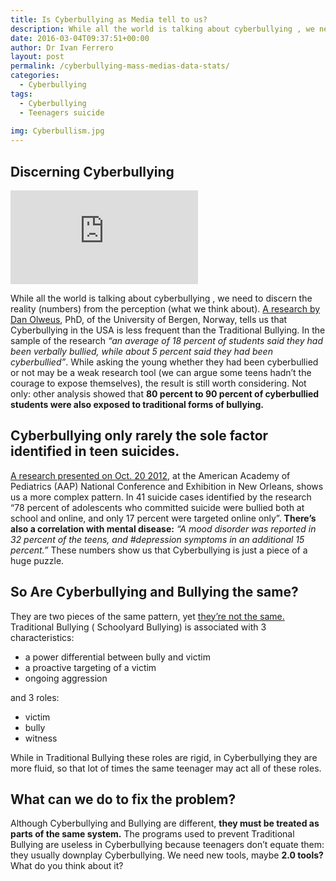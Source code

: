 ```yaml
---
title: Is Cyberbullying as Media tell to us?
description: While all the world is talking about cyberbullying , we need to discern the reality (numbers) from the perception (what we think about). A research by Dan Olweus, PhD, of the University of Bergen, Norway, tells us that Cyberbullying in the USA is less frequent than the Traditional Bullying.
date: 2016-03-04T09:37:51+00:00
author: Dr Ivan Ferrero
layout: post
permalink: /cyberbullying-mass-medias-data-stats/
categories:
  - Cyberbullying
tags:
  - Cyberbullying
  - Teenagers suicide
  
img: Cyberbullism.jpg
---
```



## Discerning Cyberbullying

<iframe class="youtube-video" src="https://www.youtube-nocookie.com/embed/FZUodmNH4tw" frameborder="0" allowfullscreen></iframe>

While all the world is talking about cyberbullying , we need to discern the reality (numbers) from the perception (what we think about).
<a href="http://www.sciencedaily.com/releases/2012/08/120806093942.htm" target="_blank">A research by Dan Olweus</a>, PhD, of the University of Bergen, Norway, tells us that Cyberbullying in the USA is less frequent than the Traditional Bullying.
In the sample of the research _&#8220;an average of 18 percent of students said they had been verbally bullied, while about 5 percent said they had been cyberbullied&#8221;_.
While asking the young whether they had been cyberbullied or not may be a weak research tool (we can argue some teens hadn&#8217;t the courage to expose themselves), the result is still worth considering.
Not only: other analysis showed that **80 percent to 90 percent of cyberbullied students were also exposed to traditional forms of bullying.**

## Cyberbullying only rarely the sole factor identified in teen suicides.

<a href="http://www.sciencedaily.com/releases/2012/10/121020162615.htm" target="_blank">A research presented on Oct. 20 2012</a>, at the American Academy of Pediatrics (AAP) National Conference and Exhibition in New Orleans, shows us a more complex pattern.
In 41 suicide cases identified by the research &#8220;78 percent of adolescents who committed suicide were bullied both at school and online, and only 17 percent were targeted online only&#8221;.
**There&#8217;s also a correlation with mental disease:** _&#8220;A mood disorder was reported in 32 percent of the teens, and #depression symptoms in an additional 15 percent.&#8221;_ These numbers show us that Cyberbullying is just a piece of a huge puzzle.

## So Are Cyberbullying and Bullying the same?

They are two pieces of the same pattern, yet <a href="http://www.sciencedaily.com/releases/2012/04/120413122202.htm" target="_blank">they&#8217;re not the same.</a> Traditional Bullying ( Schoolyard Bullying) is associated with 3 characteristics:

  * a power differential between bully and victim
  * a proactive targeting of a victim
  * ongoing aggression

and 3 roles:

  * victim
  * bully
  * witness

While in Traditional Bullying these roles are rigid, in Cyberbullying they are more fluid, so that lot of times the same teenager may act all of these roles.

## What can we do to fix the problem?

Although Cyberbullying and Bullying are different, **they must be treated as parts of the same system.**
The programs used to prevent Traditional Bullying are useless in Cyberbullying because teenagers don&#8217;t equate them: they usually downplay Cyberbullying.
We need new tools, maybe **2.0 tools?**
What do you think about it?
